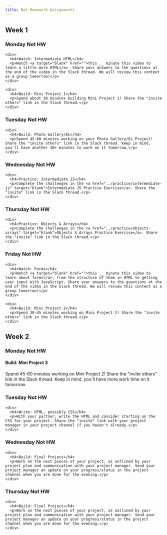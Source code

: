 ```yaml
---
title: Not Homework Assignments
---
```


<h2>Week 1</h2>

<article class="solo-day-card">
  <h3 class="solo-day-label solo-day-click">Monday Not HW</h3>
  <div class="solo-day-toggle">

    <div>
      <h4>Watch: Intermediate HTML</h4>
      <p>Watch <a target="blank" href="">this __ minute this video to learn a little more HTML</a>. Share your answers to the questions at the end of the video in the Slack thread. We will review this content as a group tomorrow!</p>
    </div>

    <div>
      <h4>Build: Mini Project 1</h4>
      <p>Spend about 30 minutes building Mini Project 1! Share the "invite others" link in the Slack thread.</p>
    </div>

  </div>
</article>

<article class="solo-day-card">
  <h3 class="solo-day-label solo-day-click">Tuesday Not HW</h3>
  <div class="solo-day-toggle">

    <div>
      <h4>Build: Photo Gallery/EL</h4>
      <p>Spend 45-60 minutes working on your Photo Gallery/EL Project! Share the "invite others" link in the Slack thread. Keep in mind, you'll have another 30+ minutes to work on it tomorrow.</p>
    </div>

  </div>
</article>

<article class="solo-day-card">
  <h3 class="solo-day-label solo-day-click">Wednesday Not HW</h3>
  <div class="solo-day-toggle">

    <div>
      <h4>Practice: Intermediate JS</h4>
      <p>Complete the challenges in the <a href="../practice/intermediate-js" target="blank">Intermediate JS Practice Exercise</a>. Share the "invite" link in the Slack thread.</p>
    </div>

  </div>
</article>

<article class="solo-day-card">
  <h3 class="solo-day-label solo-day-click">Thursday Not HW</h3>
  <div class="solo-day-toggle">

    <div>
      <h4>Practice: Objects & Arrays</h4>
      <p>Complete the challenges in the <a href="../practice/objects-arrays" target="blank">Objects & Arrays Practice Exercise</a>. Share the "invite" link in the Slack thread.</p>
    </div>

  </div>
</article>

<article class="solo-day-card">
  <h3 class="solo-day-label solo-day-click">Friday Not HW</h3>
  <div class="solo-day-toggle">

    <div>
      <h4>Watch: Forms</h4>
      <p>Watch <a target="blank" href="">this __ minute this video to learn about forms</a>, from the structure of them in HTML to getting user input with JavaScript. Share your answers to the questions at the end of the video in the Slack thread. We will review this content as a group tomorrow!</p>
    </div>

    <div>
      <h4>Build: Mini Project 2</h4>
      <p>Spend 30-45 minutes working on Mini Project 2! Share the "invite others" link in the Slack thread.</p>
    </div>

  </div>
</article>

<h2>Week 2</h2>

<article class="solo-day-card">
  <h3 class="solo-day-label solo-day-click">Monday Not HW</h3>
  <div class="solo-day-toggle">

  <div>
    <h4>Build: Mini Project 3</h4>
    <p>Spend 45-60 minutes working on Mini Project 2! Share the "invite others" link in the Slack thread. Keep in mind, you'll have more work time on it tomorrow.</p>
  </div>

  </div>
</article>

<article class="solo-day-card">
  <h3 class="solo-day-label solo-day-click">Tuesday Not HW</h3>
  <div class="solo-day-toggle">

    <div>
      <h4>Write: HTML, possibly CSS</h4>
      <p>With your partner, write the HTML and consider starting on the CSS for your project. Share the "invite" link with your project manager in your project channel if you haven't already.</p>
    </div>

  </div>
</article>

<article class="solo-day-card">
  <h3 class="solo-day-label solo-day-click">Wednesday Not HW</h3>
  <div class="solo-day-toggle">

    <div>
      <h4>Build: Final Project</h4>
      <p>Work on the next pieces of your project, as outlined by your project plan and communication with your project manager. Send your project manager an update on your progress/status in the project channel when you are done for the evening.</p>
    </div>

  </div>
</article>

<article class="solo-day-card">
  <h3 class="solo-day-label solo-day-click">Thursday Not HW</h3>
  <div class="solo-day-toggle">

    <div>
      <h4>Build: Final Project</h4>
      <p>Work on the next pieces of your project, as outlined by your project plan and communication with your project manager. Send your project manager an update on your progress/status in the project channel when you are done for the evening.</p>
    </div>

  </div>
</article>
